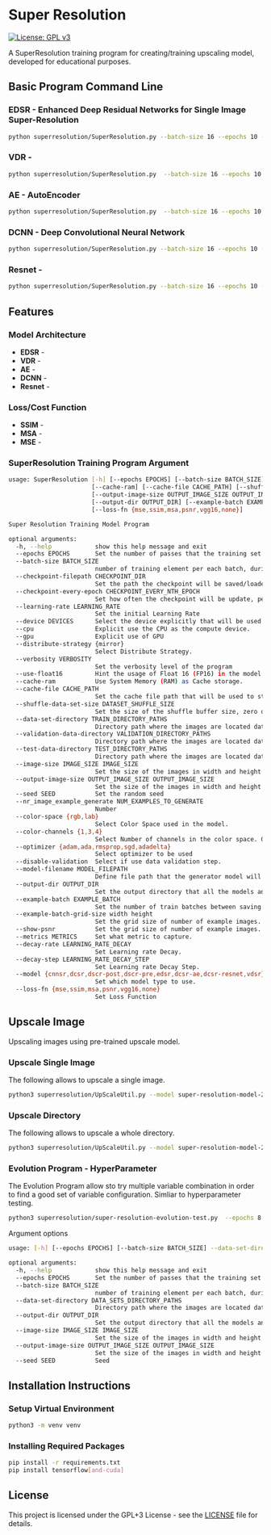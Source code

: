 # Super Resolution 
[![License: GPL v3](https://img.shields.io/badge/License-GPLv3-blue.svg)](https://www.gnu.org/licenses/gpl-3.0)

A SuperResolution training program for creating/training upscaling model, developed for educational purposes.

## Basic Program Command Line

### EDSR - Enhanced Deep Residual Networks for Single Image Super-Resolution

```bash
python superresolution/SuperResolution.py --batch-size 16 --epochs 10 --image-size 128 128 --model edsr --learning-rate 0.0003 --color-space rgb --loss-fn msa --shuffle-data-set-size 512 --show-psnr --data-set-directory /path_to_training_data/   --output-dir image-super-resolution-result/
```

### VDR - 

```bash
python superresolution/SuperResolution.py  --batch-size 16 --epochs 10 --image-size 128 128 --model vdr --learning-rate 0.0003 --color-space rgb --loss-fn msa --shuffle-data-set-size 512 --show-psnr --data-set-directory /path_to_training_data/ --output-dir image-super-resolution-result/
```

### AE - AutoEncoder

```bash
python superresolution/SuperResolution.py  --batch-size 16 --epochs 10 --image-size 128 128 --model dcsr-ae --learning-rate 0.0003 --color-space rgb --loss-fn msa --shuffle-data-set-size 512 --show-psnr --data-set-directory /path_to_training_data/ --output-dir image-super-resolution-result/
```

### DCNN - Deep Convolutional Neural Network

```bash
python superresolution/SuperResolution.py --batch-size 16 --epochs 10 --image-size 128 128 --model cnnsr --learning-rate 0.002 --color-space rgb --loss-fn msa --shuffle-data-set-size 512 --show-psnr --data-set-directory /path_to_training_data/ --output-dir image-super-resolution-result/
```

### Resnet -

```bash
python superresolution/SuperResolution.py --batch-size 16 --epochs 10 --image-size 128 128 --model dcsr-resnet --learning-rate 0.0003 --color-space rgb --loss-fn msa --shuffle-data-set-size 512 --show-psnr --data-set-directory /path_to_training_data/ --output-dir image-super-resolution-result/ 
```

## Features

### Model Architecture
* **EDSR** -
* **VDR** - 
* **AE** - 
* **DCNN** - 
* **Resnet** - 

### Loss/Cost Function
* **SSIM** -
* **MSA** - 
* **MSE** -

### SuperResolution Training Program Argument

```bash
usage: SuperResolution [-h] [--epochs EPOCHS] [--batch-size BATCH_SIZE] [--checkpoint-filepath CHECKPOINT_DIR] [--checkpoint-every-epoch CHECKPOINT_EVERY_NTH_EPOCH] [--learning-rate LEARNING_RATE] [--device DEVICES] [--cpu] [--gpu] [--distribute-strategy {mirror}] [--verbosity VERBOSITY] [--use-float16]
                       [--cache-ram] [--cache-file CACHE_PATH] [--shuffle-data-set-size DATASET_SHUFFLE_SIZE] [--data-set-directory TRAIN_DIRECTORY_PATHS] [--validation-data-directory VALIDATION_DIRECTORY_PATHS] [--test-data-directory TEST_DIRECTORY_PATHS] [--image-size IMAGE_SIZE IMAGE_SIZE]
                       [--output-image-size OUTPUT_IMAGE_SIZE OUTPUT_IMAGE_SIZE] [--seed SEED] [--nr_image_example_generate NUM_EXAMPLES_TO_GENERATE] [--color-space {rgb,lab}] [--color-channels {1,3,4}] [--optimizer {adam,ada,rmsprop,sgd,adadelta}] [--disable-validation] [--model-filename MODEL_FILEPATH]
                       [--output-dir OUTPUT_DIR] [--example-batch EXAMPLE_BATCH] [--example-batch-grid-size width height] [--show-psnr] [--metrics METRICS] [--decay-rate LEARNING_RATE_DECAY] [--decay-step LEARNING_RATE_DECAY_STEP] [--model {cnnsr,dcsr,dscr-post,dscr-pre,edsr,dcsr-ae,dcsr-resnet,vdsr}]
                       [--loss-fn {mse,ssim,msa,psnr,vgg16,none}]

Super Resolution Training Model Program

optional arguments:
  -h, --help            show this help message and exit
  --epochs EPOCHS       Set the number of passes that the training set will be trained against.
  --batch-size BATCH_SIZE
                        number of training element per each batch, during training.
  --checkpoint-filepath CHECKPOINT_DIR
                        Set the path the checkpoint will be saved/loaded.
  --checkpoint-every-epoch CHECKPOINT_EVERY_NTH_EPOCH
                        Set how often the checkpoint will be update, per epoch.
  --learning-rate LEARNING_RATE
                        Set the initial Learning Rate
  --device DEVICES      Select the device explicitly that will be used.
  --cpu                 Explicit use the CPU as the compute device.
  --gpu                 Explicit use of GPU
  --distribute-strategy {mirror}
                        Select Distribute Strategy.
  --verbosity VERBOSITY
                        Set the verbosity level of the program
  --use-float16         Hint the usage of Float 16 (FP16) in the model.
  --cache-ram           Use System Memory (RAM) as Cache storage.
  --cache-file CACHE_PATH
                        Set the cache file path that will be used to store dataset cached data.
  --shuffle-data-set-size DATASET_SHUFFLE_SIZE
                        Set the size of the shuffle buffer size, zero disables shuffling.
  --data-set-directory TRAIN_DIRECTORY_PATHS
                        Directory path where the images are located dataset images
  --validation-data-directory VALIDATION_DIRECTORY_PATHS
                        Directory path where the images are located dataset images
  --test-data-directory TEST_DIRECTORY_PATHS
                        Directory path where the images are located dataset images
  --image-size IMAGE_SIZE IMAGE_SIZE
                        Set the size of the images in width and height for the model.
  --output-image-size OUTPUT_IMAGE_SIZE OUTPUT_IMAGE_SIZE
                        Set the size of the images in width and height for the model.
  --seed SEED           Set the random seed
  --nr_image_example_generate NUM_EXAMPLES_TO_GENERATE
                        Number
  --color-space {rgb,lab}
                        Select Color Space used in the model.
  --color-channels {1,3,4}
                        Select Number of channels in the color space. GrayScale, RGB and RGBA.
  --optimizer {adam,ada,rmsprop,sgd,adadelta}
                        Select optimizer to be used
  --disable-validation  Select if use data validation step.
  --model-filename MODEL_FILEPATH
                        Define file path that the generator model will be saved at.
  --output-dir OUTPUT_DIR
                        Set the output directory that all the models and results will be stored at
  --example-batch EXAMPLE_BATCH
                        Set the number of train batches between saving work in progress result.
  --example-batch-grid-size width height
                        Set the grid size of number of example images.
  --show-psnr           Set the grid size of number of example images.
  --metrics METRICS     Set what metric to capture.
  --decay-rate LEARNING_RATE_DECAY
                        Set Learning rate Decay.
  --decay-step LEARNING_RATE_DECAY_STEP
                        Set Learning rate Decay Step.
  --model {cnnsr,dcsr,dscr-post,dscr-pre,edsr,dcsr-ae,dcsr-resnet,vdsr}
                        Set which model type to use.
  --loss-fn {mse,ssim,msa,psnr,vgg16,none}
                        Set Loss Function

```

## Upscale Image

Upscaling images using pre-trained upscale model.

### Upscale Single Image
The following allows to upscale a single image.

```bash
python3 superresolution/UpScaleUtil.py --model super-resolution-model-2113109.h5 --input-file low_res.png --save-output  high_res.png --batch 32 --color-space rgb
```

### Upscale Directory
The following allows to upscale a whole directory.

```bash
python3 superresolution/UpScaleUtil.py --model super-resolution-model-2113109.h5 --save-output  high_output_dir/ --input-file low_input_dir/ --batch 32 --color-space rgb
```

### Evolution Program - HyperParameter
The Evolution Program allow sto try multiple variable combination in order to find a good set of variable configuration. Simliar to hyperparameter testing.

```bash
python3 superresolution/super-resolution-evolution-test.py  --epochs 8 --batch 32 rgb  --image-size 128 128  --data-set-directory /path_to_training_data/ --validation-data-directory /path_to_validation_data/   --output-dir  evolution_test/
```

Argument options
```bash
usage: [-h] [--epochs EPOCHS] [--batch-size BATCH_SIZE] --data-set-directory DATA_SETS_DIRECTORY_PATHS [--output-dir OUTPUT_DIR] [--image-size IMAGE_SIZE IMAGE_SIZE] [--output-image-size OUTPUT_IMAGE_SIZE OUTPUT_IMAGE_SIZE] [--seed SEED]

optional arguments:
  -h, --help            show this help message and exit
  --epochs EPOCHS       Set the number of passes that the training set will be trained against.
  --batch-size BATCH_SIZE
                        number of training element per each batch, during training.
  --data-set-directory DATA_SETS_DIRECTORY_PATHS
                        Directory path where the images are located dataset images
  --output-dir OUTPUT_DIR
                        Set the output directory that all the models and results will be stored at
  --image-size IMAGE_SIZE IMAGE_SIZE
                        Set the size of the images in width and height for the model.
  --output-image-size OUTPUT_IMAGE_SIZE OUTPUT_IMAGE_SIZE
                        Set the size of the images in width and height for the model.
  --seed SEED           Seed
```

## Installation Instructions

### Setup Virtual Environment

```bash
python3 -m venv venv
```

### Installing Required Packages

```bash
pip install -r requirements.txt
pip install tensorflow[and-cuda]
```

## License

This project is licensed under the GPL+3 License - see the [LICENSE](LICENSE) file for details.
